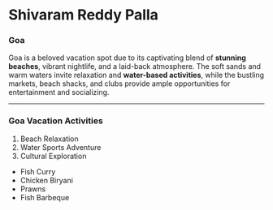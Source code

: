 # Shivaram Reddy Palla 
### Goa
 Goa is a beloved vacation spot due to its captivating blend of **stunning beaches**, vibrant nightlife, and a laid-back atmosphere. The soft sands and warm waters invite relaxation and **water-based activities**, while the bustling markets, beach shacks, and clubs provide ample opportunities for entertainment and socializing.
 
 ****

### Goa Vacation Activities
 1. Beach Relaxation
 2. Water Sports Adventure
 3. Cultural Exploration

 * Fish Curry
 * Chicken Biryani
 * Prawns
 * Fish Barbeque




